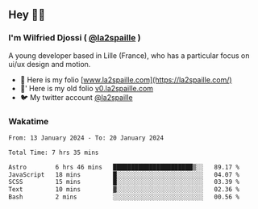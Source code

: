 ## Hey 👋🏾
### I'm Wilfried Djossi ( <a href="https://twitter.com/la2spaille/" target="_blank">@la2spaille</a> )
A young developer based in Lille (France), who has a particular focus on ui/ux design and motion.

- 🎨 Here is my folio [www.la2spaille.com](https://la2spaille.com/)
- 🎨' Here is my old folio [v0.la2spaille.com](https://v0.la2spaille.com/)
- 🐦 My twitter account [@la2spaille](https://twitter.com/la2spaille/)

### Wakatime
<!--START_SECTION:waka-->

```txt
From: 13 January 2024 - To: 20 January 2024

Total Time: 7 hrs 35 mins

Astro        6 hrs 46 mins   ██████████████████████▒░░   89.17 %
JavaScript   18 mins         █░░░░░░░░░░░░░░░░░░░░░░░░   04.07 %
SCSS         15 mins         █░░░░░░░░░░░░░░░░░░░░░░░░   03.39 %
Text         10 mins         ▓░░░░░░░░░░░░░░░░░░░░░░░░   02.36 %
Bash         2 mins          ░░░░░░░░░░░░░░░░░░░░░░░░░   00.56 %
```

<!--END_SECTION:waka-->
<!--
**la2spaille/la2spaille** is a ✨ _special_ ✨ repository because its `README.md` (this file) appears on your GitHub profile.

Here are some ideas to get you started:

- 🔭 I’m currently working on ...
- 🌱 I’m currently learning ...
- 👯 I’m looking to collaborate on ...
- 🤔 I’m looking for help with ...
- 💬 Ask me about ...
- 📫 How to reach me: ...
- 😄 Pronouns: ...
- ⚡ Fun fact: ...
-->
